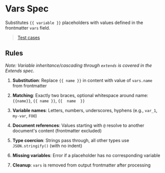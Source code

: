 # Vars Spec

Substitutes `{{ variable }}` placeholders with values defined in the frontmatter `vars` field.

> [Test cases](vars.tests.md)

## Rules

*Note: Variable inheritance/cascading through `extends` is covered in the Extends spec.*

1. **Substitution**: Replace `{{ name }}` in content with value of `vars.name` from frontmatter

2. **Matching**: Exactly two braces, optional whitespace around name: `{{name}}`, `{{ name }}`, `{{  name  }}`

3. **Variable names**: Letters, numbers, underscores, hyphens (e.g., `var_1`, `my-var`, `FOO`)

4. **Document references**: Values starting with `@` resolve to another document's content (frontmatter excluded)

5. **Type coercion**: Strings pass through, all other types use `JSON.stringify()` (with no indent)

6. **Missing variables**: Error if a placeholder has no corresponding variable

7. **Cleanup**: `vars` is removed from output frontmatter after processing